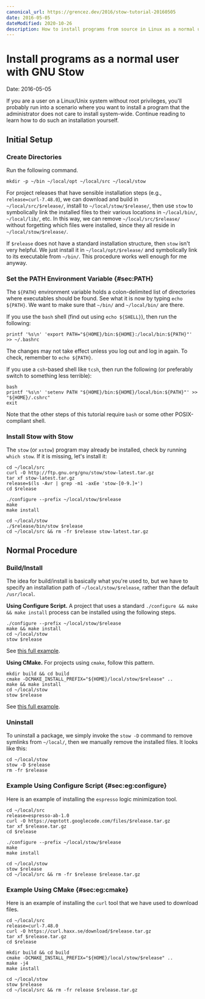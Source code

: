 ```yaml
---
canonical_url: https://grencez.dev/2016/stow-tutorial-20160505
date: 2016-05-05
dateModified: 2020-10-26
description: How to install programs from source in Linux as a normal user with GNU Stow.
---
```


# Install programs as a normal user with GNU Stow

Date: 2016-05-05

If you are a user on a Linux/Unix system without root privileges, you'll probably run into a scenario where you want to install a program that the administrator does not care to install system-wide.
Continue reading to learn how to do such an installation yourself.

## Initial Setup

### Create Directories

Run the following command.

```shell
mkdir -p ~/bin ~/local/opt ~/local/src ~/local/stow
```

For project releases that have sensible installation steps (e.g., `release=curl-7.48.0`), we can download and build in `~/local/src/$release/`, install to `~/local/stow/$release/`, then use `stow` to symbolically link the installed files to their various locations in `~/local/bin/`, `~/local/lib/`, etc.
In this way, we can remove `~/local/src/$release/` without forgetting which files were installed, since they all reside in `~/local/stow/$release/`.

If `$release` does not have a standard installation structure, then `stow` isn't very helpful.
We just install it in `~/local/opt/$release/` and symbolically link to its executable from `~/bin/`.
This procedure works well enough for me anyway.

### Set the PATH Environment Variable {#sec:PATH}

The `${PATH}` environment variable holds a colon-delimited list of directories where executables should be found.
See what it is now by typing `echo ${PATH}`.
We want to make sure that `~/bin/` and `~/local/bin/` are there.

If you use the `bash` shell (find out using `echo ${SHELL}`), then run the following:
```shell
printf '%s\n' 'export PATH="${HOME}/bin:${HOME}:/local/bin:${PATH}"' >> ~/.bashrc
```
The changes may not take effect unless you log out and log in again.
To check, remember to `echo ${PATH}`.

If you use a `csh`-based shell like `tcsh`, then run the following (or preferably switch to something less terrible):
```shell
bash
printf '%s\n' 'setenv PATH "${HOME}/bin:${HOME}/local/bin:${PATH}"' >> "${HOME}/.cshrc"
exit
```
Note that the other steps of this tutorial require `bash` or some other POSIX-compliant shell.

### Install Stow with Stow

The `stow` (or `xstow`) program may already be installed, check by running `which stow`.
If it is missing, let's install it:

```shell
cd ~/local/src
curl -O http://ftp.gnu.org/gnu/stow/stow-latest.tar.gz
tar xf stow-latest.tar.gz
release=$(ls -Avr | grep -m1 -axEe 'stow-[0-9.]+')
cd $release

./configure --prefix ~/local/stow/$release
make
make install

cd ~/local/stow
./$release/bin/stow $release
cd ~/local/src && rm -fr $release stow-latest.tar.gz
```

## Normal Procedure

### Build/Install

The idea for build/install is basically what you're used to, but we have to specify an installation path of `~/local/stow/$release`, rather than the default `/usr/local`.

**Using Configure Script.**
A project that uses a standard `./configure && make && make install` process can be installed using the following steps.

```shell
./configure --prefix ~/local/stow/$release
make && make install
cd ~/local/stow
stow $release
```
See [this full example](#sec:eg:configure).

**Using CMake.**
For projects using `cmake`, follow this pattern.

```shell
mkdir build && cd build
cmake -DCMAKE_INSTALL_PREFIX="${HOME}/local/stow/$release" ..
make && make install
cd ~/local/stow
stow $release
```
See [this full example](#sec:eg:cmake).

### Uninstall

To uninstall a package, we simply invoke the `stow -D` command to remove symlinks from `~/local/`, then we manually remove the installed files.
It looks like this:

```shell
cd ~/local/stow
stow -D $release
rm -fr $release
```

### Example Using Configure Script {#sec:eg:configure}

Here is an example of installing the `espresso` logic minimization tool.

```shell
cd ~/local/src
release=espresso-ab-1.0
curl -O https://eqntott.googlecode.com/files/$release.tar.gz
tar xf $release.tar.gz
cd $release

./configure --prefix ~/local/stow/$release
make
make install

cd ~/local/stow
stow $release
cd ~/local/src && rm -fr $release $release.tar.gz
```

### Example Using CMake {#sec:eg:cmake}

Here is an example of installing the `curl` tool that we have used to download files.

```shell
cd ~/local/src
release=curl-7.48.0
curl -O https://curl.haxx.se/download/$release.tar.gz
tar xf $release.tar.gz
cd $release

mkdir build && cd build
cmake -DCMAKE_INSTALL_PREFIX="${HOME}/local/stow/$release" ..
make -j4
make install

cd ~/local/stow
stow $release
cd ~/local/src && rm -fr release $release.tar.gz
```
